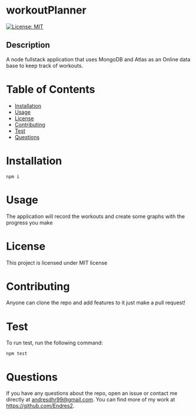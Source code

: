 
# workoutPlanner

[![License: MIT](https://img.shields.io/badge/License-MIT-yellow.svg)](https://opensource.org/licenses/MIT)

## Description

A node fullstack application that uses MongoDB and Atlas as an Online data base to keep track of workouts. 

# Table of Contents

  - [Installation](#installation)
  - [Usage](#usage)
  - [License](#license)
  - [Contributing](#contributing)
  - [Test](#test)
  - [Questions](#questions)

<!-- toc -->

# Installation


  ```
  npm i
  ```


# Usage


  The application will record the workouts and create some graphs with the progress you make



# License

  This project is licensed under MIT license

# Contributing

  Anyone can clone the repo and add features to it just make a pull request!

# Test

To run test, run the following command:

  ```
  npm test
  ```
 

# Questions


  If you have any questions about the repo, open an issue or contact me directly at andresdhr99@gmail.com. You can find more of my work at https://github.com/Endres2.
